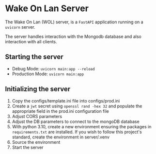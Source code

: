 # Wake On Lan Server

The Wake On Lan (WOL) server, is a `FastAPI` application running on a `uvicorn` server.

The server handles interaction with the Mongodb database and also interaction with all clients.

## Starting the server
- Debug Mode: `uvicorn main:app --reload`
- Production Mode: `uvicorn main:app`

## Initializing the server
1. Copy the configs/template.ini file into configs/prod.ini
2. Create a `jwt` secret using `openssl rand -hex 32` and populate the appropriate field in the prod.ini configuration file
3. Adjust CORS parameters
4. Adjust the DB parameters to connect to the mongoDB database
5. With python 3.10, create a new environment ensuring the packages in `requirements.txt` are installed.  If you wish to follow this project's standard, create the environment in server/.venv
6. Source the environment
7. Start the server
